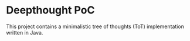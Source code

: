 # Deepthought PoC

This project contains a minimalistic tree of thoughts (ToT) implementation written in Java.